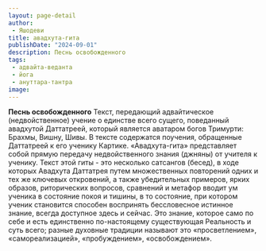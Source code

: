 ```yaml
---
layout: page-detail
author:
 - Яшодеви
title: авадхута-гита
publishDate: "2024-09-01"
description: Песнь освобожденного
tags:
 - адвайта-веданта
 - йога
 - ануттара-тантра
image: 
---
```


__Песнь освобожденного__
Текст, передающий адвайтическое (недвойственное) учение о единстве всего сущего, поведанный авадхутой Даттатреей, который является аватаром богов Тримурти: Брахмы, Вишну, Шивы. В тексте содержатся поучения, обращенные Даттатреей к его ученику Картике.
«Авадхута-гита» представляет собой прямую передачу недвойственного знания (джняны) от учителя к ученику. Текст этой гиты - это несколько сатсангов (бесед), в ходе которых Авадхута Даттатрея путем множественных повторений одних и тех же ключевых откровений, а также убедительных примеров, ярких образов, риторических вопросов, сравнений и метафор вводит ум ученика в состояние покоя и тишины, в то состояние, при котором ученик становится способен воспринять бессловесное истинное знание, всегда доступное здесь и сейчас. Это знание, которое само по себе и есть единственно по-настоящему существующая Реальность и суть всего; разные духовные традиции называют это «просветлением», «самореализацией», «пробуждением», «освобождением».

